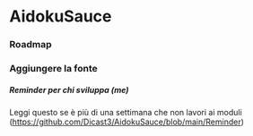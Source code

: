 # AidokuSauce

### Roadmap

### Aggiungere la fonte

##### Reminder per chi sviluppa (me)

Leggi questo se è più di una settimana che non lavori ai moduli
(https://github.com/Dicast3/AidokuSauce/blob/main/Reminder)
